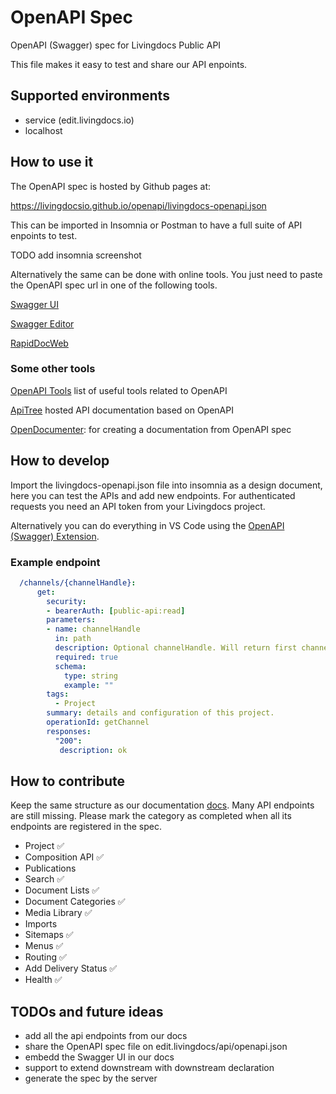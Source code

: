 # OpenAPI Spec
OpenAPI (Swagger) spec for Livingdocs Public API

This file makes it easy to test and share our API enpoints.

## Supported environments
- service (edit.livingdocs.io)
- localhost

## How to use it
The OpenAPI spec is hosted by Github pages at: 

https://livingdocsio.github.io/openapi/livingdocs-openapi.json 

This can be imported in Insomnia or Postman to have a full suite of API enpoints to test.

TODO add insomnia screenshot

Alternatively the same can be done with online tools. You just need to paste the OpenAPI spec url in one of the following tools.

[Swagger UI](https://petstore.swagger.io/)

[Swagger Editor](https://editor.swagger.io/)

[RapidDocWeb](https://rapidocweb.com/examples/example1.html)


### Some other tools

[OpenAPI Tools](https://openapi.tools/) list of useful tools related to OpenAPI

[ApiTree](https://www.apitree.com/) hosted API documentation based on OpenAPI

[OpenDocumenter](https://ouropencode.github.io/OpenDocumenter/):
for creating a documentation from OpenAPI spec

## How to develop
Import the livingdocs-openapi.json file into insomnia as a design document, here you can test the APIs and add new endpoints.
For authenticated requests you need an API token from your Livingdocs project.

Alternatively you can do everything in VS Code using the [OpenAPI (Swagger) Extension](https://marketplace.visualstudio.com/items?itemName=42Crunch.vscode-openapi).

### Example endpoint
```yaml
  /channels/{channelHandle}:
      get:
        security:
        - bearerAuth: [public-api:read]
        parameters:
        - name: channelHandle
          in: path
          description: Optional channelHandle. Will return first channel of a project if none is passed.
          required: true
          schema:
            type: string
            example: ""
        tags:
          - Project
        summary: details and configuration of this project.
        operationId: getChannel
        responses:
          "200":
           description: ok
```
## How to contribute
Keep the same structure as our documentation [docs](https://docs.livingdocs.io/reference-docs/public-api/).
Many API endpoints are still missing. Please mark the category as completed when all its endpoints are registered in the spec.
- Project             ✅
- Composition API     ✅
- Publications        
- Search              ✅
- Document Lists      ✅
- Document Categories ✅
- Media Library       ✅
- Imports
- Sitemaps            ✅
- Menus               ✅
- Routing             ✅
- Add Delivery Status ✅
- Health              ✅


## TODOs and future ideas
- add all the api endpoints from our docs
- share the OpenAPI spec file on edit.livingdocs/api/openapi.json
- embedd the Swagger UI in our docs
- support to extend downstream with downstream declaration
- generate the spec by the server
